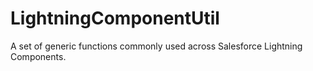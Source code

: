 # LightningComponentUtil

A set of generic functions commonly used across Salesforce Lightning Components.
